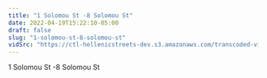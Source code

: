 ```yaml
---
title: "1 Solomou St -8 Solomou St"
date: 2022-04-19T15:22:10-05:00
draft: false
slug: "1-solomou-st-8-solomou-st"
vidSrc: "https://ctl-hellenicstreets-dev.s3.amazonaws.com/transcoded-videos/1%20Solomou%20St%20-8%20Solomou%20St.-.mp4"
---
```


1 Solomou St -8 Solomou St

